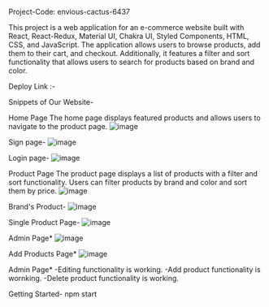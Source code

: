 Project-Code: envious-cactus-6437

This project is a web application for an e-commerce website built with React, React-Redux, Material UI, Chakra UI, Styled Components, HTML, CSS, and JavaScript. The application allows users to browse products, add them to their cart, and checkout. Additionally, it features a filter and sort functionality that allows users to search for products based on brand and color.

Deploy Link :-

 Snippets of Our Website-

 Home Page
The home page displays featured products and allows users to navigate to the product page.
![image](https://github.com/Faheemw09/envious-cactus-6437/assets/110039298/536b940e-f1b8-4a50-8db7-115376c2425a)


Sign page-
![image](https://github.com/Faheemw09/envious-cactus-6437/assets/110039298/ab27e6a5-b88b-4f0a-8efb-6ba9ccb5e604)


Login page-
![image](https://github.com/Faheemw09/envious-cactus-6437/assets/110039298/17a519e7-3265-446a-8653-e59a3c1ade9f)


Product Page
The product page displays a list of products with a filter and sort functionality. Users can filter products by brand and color and sort them by price.
![image](https://github.com/Faheemw09/envious-cactus-6437/assets/110039298/54d6d6e7-cee5-47a8-bfc3-39242e40f37d)


Brand's Product-
![image](https://github.com/Faheemw09/envious-cactus-6437/assets/110039298/83a09e12-b780-4010-a3a4-05ccdc3f76d2)


Single Product Page-
![image](https://github.com/Faheemw09/envious-cactus-6437/assets/110039298/e1a0530a-7b6a-4d5e-851b-f25fa0d81fd6)

     
Admin Page*
![image](https://github.com/Faheemw09/envious-cactus-6437/assets/110039298/efcf0172-62b8-4057-8be1-4216ed900d3c)


Add Products Page*
![image](https://github.com/Faheemw09/envious-cactus-6437/assets/110039298/474d39b3-188b-4345-ac96-998b1119adee)



Admin Page*
-Editing functionality is working.
-Add product functionality is wornking.
-Delete product functionality is working.



Getting Started-
npm start
